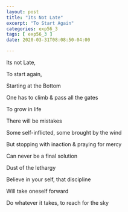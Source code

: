 ```yaml
---
layout: post
title: "Its Not Late"
excerpt: "To Start Again"
categories: exp56_3
tags: [ exp56_3 ]
date: 2020-03-31T08:08:50-04:00

---
```


Its not Late,

To start again,

Starting at the Bottom

One has to climb & pass all the gates

To grow in life

There will be mistakes

Some self-inflicted, some brought by the wind

But stopping with inaction & praying for mercy

Can never be a final solution

Dust of the lethargy

Believe in your self, that discipline

Will take oneself forward

Do whatever it takes, to reach for the sky
